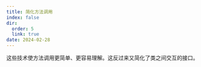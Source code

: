 ```yaml
---
title: 简化方法调用
index: false
dir:
  order: 5
  link: true
date: 2024-02-28
---
```


这些技术使方法调用更简单、更容易理解。这反过来又简化了类之间交互的接口。

<Catalog />